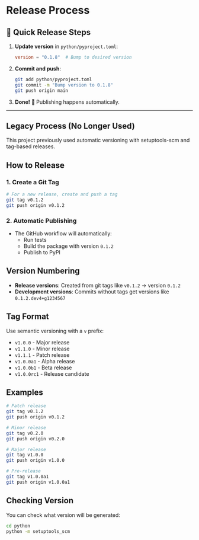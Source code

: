 # Release Process

## 🚀 Quick Release Steps

1. **Update version** in `python/pyproject.toml`:
   ```toml
   version = "0.1.8"  # Bump to desired version
   ```

2. **Commit and push**:
   ```bash
   git add python/pyproject.toml
   git commit -m "Bump version to 0.1.8"
   git push origin main
   ```

3. **Done!** 🎉 Publishing happens automatically.

---

## Legacy Process (No Longer Used)

This project previously used automatic versioning with setuptools-scm and tag-based releases.

## How to Release

### 1. Create a Git Tag
```bash
# For a new release, create and push a tag
git tag v0.1.2
git push origin v0.1.2
```

### 2. Automatic Publishing
- The GitHub workflow will automatically:
  - Run tests
  - Build the package with version `0.1.2`
  - Publish to PyPI

## Version Numbering

- **Release versions**: Created from git tags like `v0.1.2` → version `0.1.2`
- **Development versions**: Commits without tags get versions like `0.1.2.dev4+g1234567`

## Tag Format

Use semantic versioning with a `v` prefix:
- `v1.0.0` - Major release
- `v1.1.0` - Minor release  
- `v1.1.1` - Patch release
- `v1.0.0a1` - Alpha release
- `v1.0.0b1` - Beta release
- `v1.0.0rc1` - Release candidate

## Examples

```bash
# Patch release
git tag v0.1.2
git push origin v0.1.2

# Minor release
git tag v0.2.0
git push origin v0.2.0

# Major release
git tag v1.0.0
git push origin v1.0.0

# Pre-release
git tag v1.0.0a1
git push origin v1.0.0a1
```

## Checking Version

You can check what version will be generated:

```bash
cd python
python -m setuptools_scm
``` 